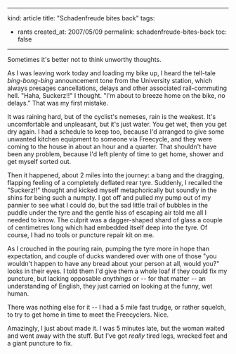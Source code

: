 -----
kind: article
title: "Schadenfreude bites back"
tags:
- rants
created_at: 2007/05/09
permalink: schadenfreude-bites-back
toc: false
-----

<p>Sometimes it's better not to think unworthy thoughts.</p>

<p>As I was leaving work today and loading my bike up, I heard the tell-tale <em>bing-bong-bing</em> announcement tone from the University station, which always presages cancellations, delays and other associated rail-commuting hell. "Haha, Suckerz!!" I thought. "I'm about to breeze home on the bike, no delays." That was my first mistake.</p>

<p>It was raining hard, but of the cyclist's nemeses, rain is the weakest. It's uncomfortable and unpleasant, but it's just water. You get wet, then you get dry again. I had a schedule to keep too, because I'd arranged to give some unwanted kitchen equipment to someone via Freecycle, and they were coming to the house in about an hour and a quarter. That shouldn't have been any problem, because I'd left plenty of time to get home, shower and get myself sorted out.</p>

<p>Then it happened, about 2 miles into the journey: a bang and the dragging, flapping feeling of a completely deflated rear tyre. Suddenly, I recalled the "Suckerz!!" thought and kicked myself metaphorically but soundly in the shins for being such a numpty. I got off and pulled my pump out of my pannier to see what I could do, but the sad little trail of bubbles in the puddle under the tyre and the gentle hiss of escaping air told me all I needed to know. The culprit was a dagger-shaped shard of glass a couple of centimetres long which had embedded itself deep into the tyre. Of course, I had no tools or puncture repair kit on me.</p>

<p>As I crouched in the pouring rain, pumping the tyre more in hope than expectation, and couple of ducks wandered over with one of those "you wouldn't happen to have any bread about your person at all, would you?" looks in their eyes. I told them I'd give them a whole loaf if they could fix my puncture, but lacking opposable <em>anythings</em> or -- for that matter -- an understanding of English, they just carried on looking at the funny, wet human.</p>

<p>There was nothing else for it -- I had a 5 mile fast trudge, or rather squelch, to try to get home in time to meet the Freecyclers. Nice.</p>

<p>Amazingly, I just about made it. I was 5 minutes late, but the woman waited and went away with the stuff. But I've got <em>really</em> tired legs, wrecked feet and a giant puncture to fix.</p>


